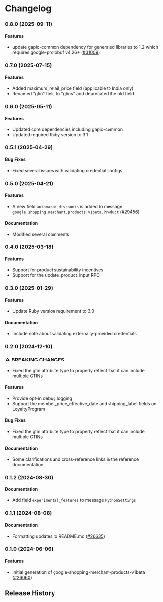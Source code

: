 # Changelog

### 0.8.0 (2025-09-11)

#### Features

* update gapic-common dependency for generated libraries to 1.2 which requires google-protobuf v4.26+ ([#31009](https://github.com/googleapis/google-cloud-ruby/issues/31009)) 

### 0.7.0 (2025-07-15)

#### Features

* Added maximum_retail_price field (applicable to India only) 
* Renamed "gtin" field to "gtins" and deprecated the old field 

### 0.6.0 (2025-05-11)

#### Features

* Updated core dependencies including gapic-common 
* Updated required Ruby version to 3.1 

### 0.5.1 (2025-04-29)

#### Bug Fixes

* Fixed several issues with validating credential configs 

### 0.5.0 (2025-04-21)

#### Features

* A new field `automated_discounts` is added to message `google.shopping.merchant.products.v1beta.Product` ([#29456](https://github.com/googleapis/google-cloud-ruby/issues/29456)) 
#### Documentation

* Modified several comments 

### 0.4.0 (2025-03-18)

#### Features

* Support for product sustainability incentives 
* Support for the update_product_input RPC 

### 0.3.0 (2025-01-29)

#### Features

* Update Ruby version requirement to 3.0 
#### Documentation

* Include note about validating externally-provided credentials 

### 0.2.0 (2024-12-10)

### ⚠ BREAKING CHANGES

* Fixed the gtin attribute type to properly reflect that it can include multiple GTINs

#### Features

* Provide opt-in debug logging 
* Support the member_price_effective_date and shipping_label fields on LoyaltyProgram 
#### Bug Fixes

* Fixed the gtin attribute type to properly reflect that it can include multiple GTINs 
#### Documentation

* Some clarifications and cross-reference links in the reference documentation 

### 0.1.2 (2024-08-30)

#### Documentation

* Add field `experimental_features` to message `PythonSettings` 

### 0.1.1 (2024-08-08)

#### Documentation

* Formatting updates to README.md ([#26635](https://github.com/googleapis/google-cloud-ruby/issues/26635)) 

### 0.1.0 (2024-06-06)

#### Features

* Initial generation of google-shopping-merchant-products-v1beta ([#26060](https://github.com/googleapis/google-cloud-ruby/issues/26060)) 

## Release History
